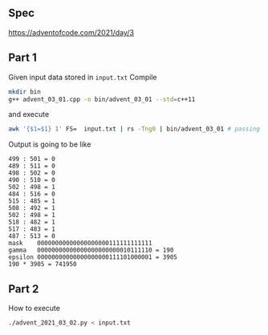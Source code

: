## Spec

https://adventofcode.com/2021/day/3

## Part 1

Given input data stored in `input.txt`
Compile
```bash
mkdir bin
g++ advent_03_01.cpp -o bin/advent_03_01 --std=c++11
```
and execute
```bash
awk '{$1=$1} 1' FS=  input.txt | rs -Tng0 | bin/advent_03_01 # passing transposed input to the c++ program
```

Output is going to be like
```
499 : 501 = 0
489 : 511 = 0
498 : 502 = 0
490 : 510 = 0
502 : 498 = 1
484 : 516 = 0
515 : 485 = 1
508 : 492 = 1
502 : 498 = 1
518 : 482 = 1
517 : 483 = 1
487 : 513 = 0
mask    00000000000000000000111111111111
gamma   00000000000000000000000010111110 = 190
epsilon 00000000000000000000111101000001 = 3905
190 * 3905 = 741950
```

## Part 2

How to execute
```bash
./advent_2021_03_02.py < input.txt
```


